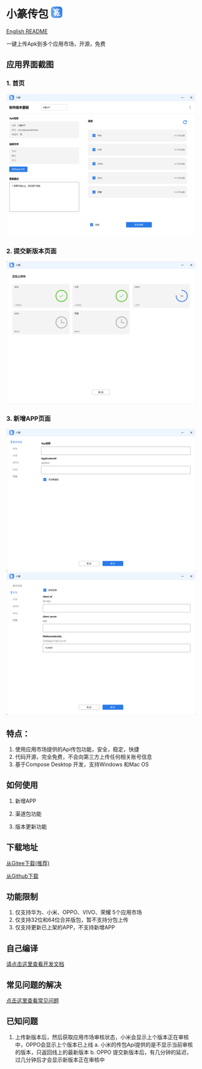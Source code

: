

# 小篆传包 <img src="./img/icon.png" alt="图标" style="with:30px; height:30px"/>
<a href="./doc/ENGLISH.md">English README</a>

一键上传Apk到多个应用市场，开源，免费

## 应用界面截图

### 1. 首页
<img src="./img/home.png" alt="首页"/>

### 2. 提交新版本页面
<img src="./img/submit.png" alt="提交新版本页面"/>

### 3. 新增APP页面
<img src="./img/add.png" alt="新增APP页面"/>
<img src="./img/huawei.png" alt="华为渠道配置"/>

## 特点：

1. 使用应用市场提供的Api传包功能，安全，稳定，快捷
2. 代码开源，完全免费，不会向第三方上传任何相关账号信息
3. 基于Compose Desktop 开发，支持Windows 和Mac OS


## 如何使用
1. 新增APP

2. 渠道包功能
3. 版本更新功能


## 下载地址
<a href="https://gitee.com/xigong93/XiaoZhuan/release">从Gitee下载(推荐)</a>

<a href="https://github.com/xigong93/XiaoZhuan/release">从Github下载</a>

## 功能限制

1. 仅支持华为、小米、OPPO、VIVO、荣耀 5个应用市场
2. 仅支持32位和64位合并版包，暂不支持分包上传
3. 仅支持更新已上架的APP，不支持新增APP

## 自己编译
<a href="./doc/Develop.md">请点击这里查看开发文档</a>

## 常见问题的解决

<a href="./doc/TroubleShotting.md">点击这里查看常见问题</a>


## 已知问题
1. 上传新版本后，然后获取应用市场审核状态，小米会显示上个版本正在审核中，OPPO会显示上个版本已上线
a. 小米的传包Api提供的是不显示当前审核的版本，只返回线上的最新版本
b. OPPO 提交新版本后，有几分钟的延迟，过几分钟后才会显示新版本正在审核中